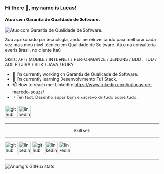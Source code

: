 ### Hi there 👋, my name is Lucas!
#### Atuo com Garantia de Qualidade de Software.
![Atuo com Garantia de Qualidade de Software.](https://qau.unn.edu.ng/wp-content/uploads/sites/92/2017/02/quality-assurance-banner-quality-assurance.jpg)

Sou apaixonado por tecnologia, ando me reinventando para melhorar cada vez mais meu nível técnico em Qualidade de Software. Atuo na consultoria everis Brasil, no cliente Itaú. 

Skills: API / MOBILE / INTERNET / PERFORMANCE / JENKINS / BDD / TDD / AGILE / JIRA / SILK / JAVA / RUBY

- 🔭 I’m currently working on Garantia de Qualidade de Software.
- 🌱 I’m currently learning Desenvolvimento Full Stack.
- 📫 How to reach me: LinkedIn: https://www.linkedin.com/in/lucas-de-macedo-souza/ 
- ⚡ Fun fact: Desenho super bem e escrevo de tudo sobre tudo. 


[<img src='https://cdn.jsdelivr.net/npm/simple-icons@3.0.1/icons/github.svg' alt='github' height='40'>](https://github.com/LyncSoul)  [<img src='https://cdn.jsdelivr.net/npm/simple-icons@3.0.1/icons/linkedin.svg' alt='linkedin' height='40'>](https://www.linkedin.com/in/lucas-de-macedo-souza/) <HR>

<p style="text-align:center">Skill set: </p> <HR>

[<img src='https://raw.githubusercontent.com/dustin100/dustin100/master/assests/git-original.svg' alt='github' height='40'>](https://github.com/LyncSoul) [<img src='https://raw.githubusercontent.com/dustin100/dustin100/master/assests/html5-original.svg' alt='linkedin' height='40'>](https://www.linkedin.com/in/lucas-de-macedo-souza/) [<img src='https://raw.githubusercontent.com/dustin100/dustin100/master/assests/react-original.svg' alt='github' height='40'>](https://github.com/LyncSoul) [<img src='https://raw.githubusercontent.com/dustin100/dustin100/master/assests/visualstudio-plain.svg' alt='linkedin' height='40'>](https://www.linkedin.com/in/lucas-de-macedo-souza/) [<img src='https://raw.githubusercontent.com/dustin100/dustin100/master/assests/javascript-plain.svg' alt='linkedin' height='40'>](https://www.linkedin.com/in/lucas-de-macedo-souza/) <HR>

![Anurag's GitHub stats](https://github-readme-stats.vercel.app/api?username=LyncSoul&show_icons=true&theme=merko&hide=commits,contribs&show_icons=true)
